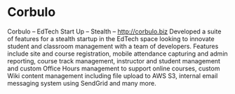 # Corbulo

Corbulo – EdTech Start Up – Stealth – http://corbulo.biz Developed a suite of features for a stealth startup 
in the EdTech space looking to innovate student and classroom management with a team of developers. Features 
include site and course registration, mobile attendance capturing and admin reporting, course track management, 
instructor and student management and custom Office Hours management to support online courses, custom Wiki 
content management including file upload to AWS S3, internal email messaging system using SendGrid and many more.
